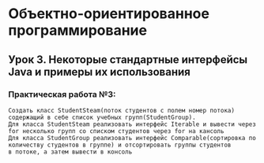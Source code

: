 # Объектно-ориентированное программирование
## Урок 3. Некоторые стандартные интерфейсы Java и примеры их использования
### Практическая работа №3:  
    Создать класс StudentSteam(поток студентов с полем номер потока) содержащий в себе список учебных групп(StudentGroup).
    Для класса StudentSteam реализовать интерфейс Iterable и вывести через for несколько групп со списком студентов через for на кансоль
    Для класса StudentGroup реализовать интерфейс Comparable(сортировка по количеству студентов в группе) и отсортировать группы студентов 
    в потоке, а затем вывести в консоль
